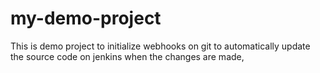 # my-demo-project
This is demo project to initialize webhooks on git to automatically update the source code on jenkins when the changes are made,
